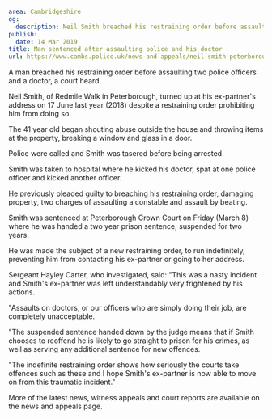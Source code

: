 ```yaml
area: Cambridgeshire
og:
  description: Neil Smith breached his restraining order before assaulting two police officers and a doctor
publish:
  date: 14 Mar 2019
title: Man sentenced after assaulting police and his doctor
url: https://www.cambs.police.uk/news-and-appeals/neil-smith-peterborough-restraining-order-sentencing
```

A man breached his restraining order before assaulting two police officers and a doctor, a court heard.

Neil Smith, of Redmile Walk in Peterborough, turned up at his ex-partner's address on 17 June last year (2018) despite a restraining order prohibiting him from doing so.

The 41 year old began shouting abuse outside the house and throwing items at the property, breaking a window and glass in a door.

Police were called and Smith was tasered before being arrested.

Smith was taken to hospital where he kicked his doctor, spat at one police officer and kicked another officer.

He previously pleaded guilty to breaching his restraining order, damaging property, two charges of assaulting a constable and assault by beating.

Smith was sentenced at Peterborough Crown Court on Friday (March 8) where he was handed a two year prison sentence, suspended for two years.

He was made the subject of a new restraining order, to run indefinitely, preventing him from contacting his ex-partner or going to her address.

Sergeant Hayley Carter, who investigated, said: "This was a nasty incident and Smith's ex-partner was left understandably very frightened by his actions.

"Assaults on doctors, or our officers who are simply doing their job, are completely unacceptable.

"The suspended sentence handed down by the judge means that if Smith chooses to reoffend he is likely to go straight to prison for his crimes, as well as serving any additional sentence for new offences.

"The indefinite restraining order shows how seriously the courts take offences such as these and I hope Smith's ex-partner is now able to move on from this traumatic incident."

More of the latest news, witness appeals and court reports are available on the news and appeals page.
